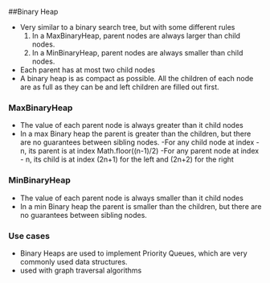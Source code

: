 ##Binary Heap
- Very similar to a binary search tree, but with some different rules
    1. In a MaxBinaryHeap, parent nodes are always larger than child nodes.
    2. In a MinBinaryHeap, parent nodes are always smaller than child nodes.
- Each parent has at most two child nodes
- A binary heap is as compact as possible. All the children of each node are as
  full as they can be and left children are filled out first.


### MaxBinaryHeap
- The value of each parent node is always greater than it child nodes
- In a max Binary heap the parent is greater than the children, but there are no
  guarantees between sibling nodes.
-For any child node at index - n, its parent is at index Math.floor((n-1)/2)
-For any parent node at index - n, its child is at index (2n+1) for the left and (2n+2) for the right

### MinBinaryHeap
- The value of each parent node is always smaller than it child nodes
- In a min Binary heap the parent is smaller than the children, but there are no
  guarantees between sibling nodes.

### Use cases 
- Binary Heaps are used to implement Priority Queues, which are very commonly used data structures.
- used with graph traversal algorithms